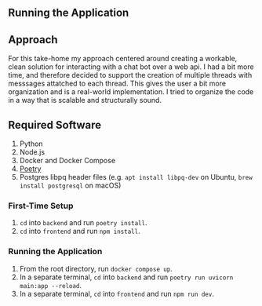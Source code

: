 ## Running the Application

## Approach
For this take-home my approach centered around creating a workable, clean solution for interacting with a chat bot over a web api. I had a bit more time, and therefore decided to support the creation of multiple threads with messsages attatched to each thread. This gives the user a bit more organization and is a real-world implementation. I tried to organize the code in a way that is scalable and structurally sound. 

## Required Software

1. Python
2. Node.js
3. Docker and Docker Compose
4. [Poetry](https://python-poetry.org/docs/#installation)
5. Postgres libpq header files (e.g. `apt install libpq-dev` on Ubuntu, `brew install postgresql` on macOS)

### First-Time Setup

1. `cd` into `backend` and run `poetry install`.
2. `cd` into `frontend` and run `npm install`.

### Running the Application

1. From the root directory, run `docker compose up`.
2. In a separate terminal, `cd` into `backend` and run `poetry run uvicorn main:app --reload`.
3. In a separate terminal, `cd` into `frontend` and run `npm run dev`.
